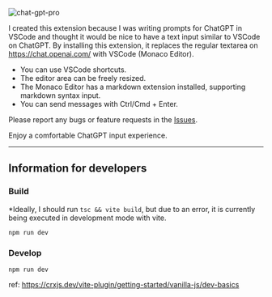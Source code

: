 ![chat-gpt-pro](https://user-images.githubusercontent.com/24843808/235703116-edf34df5-a4f8-4751-a586-9410b28e7f0e.gif)

I created this extension because I was writing prompts for ChatGPT in VSCode and thought it would be nice to have a text input similar to VSCode on ChatGPT. By installing this extension, it replaces the regular textarea on https://chat.openai.com/ with VSCode (Monaco Editor).

- You can use VSCode shortcuts.
- The editor area can be freely resized.
- The Monaco Editor has a markdown extension installed, supporting markdown syntax input.
- You can send messages with Ctrl/Cmd + Enter.

Please report any bugs or feature requests in the [Issues](https://github.com/hand-dot/chat-gpt-pro/issues).

Enjoy a comfortable ChatGPT input experience.

---

## Information for developers

### Build 
*Ideally, I should run `tsc && vite build`, but due to an error, it is currently being executed in development mode with vite.
```
npm run dev
```

### Develop
```
npm run dev
```
ref: https://crxjs.dev/vite-plugin/getting-started/vanilla-js/dev-basics